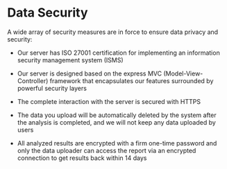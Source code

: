 # Data Security

A wide array of security measures are in force to ensure data privacy and security:

- Our server has ISO 27001 certification for implementing an information security management system (ISMS)

- Our server is designed based on the express MVC (Model-View-Controller) framework that encapsulates our features surrounded by powerful security layers

- The complete interaction with the server is secured with HTTPS

- The data you upload will be automatically deleted by the system after the analysis is completed, and we will not keep any data uploaded by users

- All analyzed results are encrypted with a firm one-time password and only the data uploader can access the report via an encrypted connection to get results back within 14 days